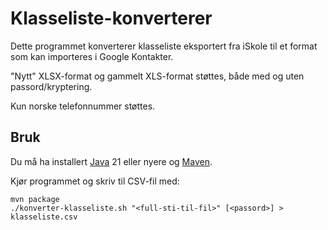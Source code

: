 # Klasseliste-konverterer

Dette programmet konverterer klasseliste eksportert fra iSkole til et format som kan importeres i Google Kontakter.

"Nytt" XLSX-format og gammelt XLS-format støttes, både med og uten passord/kryptering.

Kun norske telefonnummer støttes.

## Bruk

Du må ha installert [Java](https://adoptium.net/installation/) 21 eller nyere
og [Maven](https://maven.apache.org/install.html).

Kjør programmet og skriv til CSV-fil med:
```shell
mvn package
./konverter-klasseliste.sh "<full-sti-til-fil>" [<passord>] > klasseliste.csv
```

